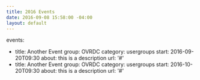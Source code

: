 ```yaml
---
title: 2016 Events
date: 2016-09-08 15:58:00 -04:00
layout: default
---
```


events:
  - title: Another Event
    group: OVRDC
    category: usergroups
    start: 2016-09-20T09:30
    about: this is a description
    url: '#'
  - title: Another Event
    group: OVRDC
    category: usergroups
    start: 2016-10-20T09:30
    about: this is a description
    url: '#'